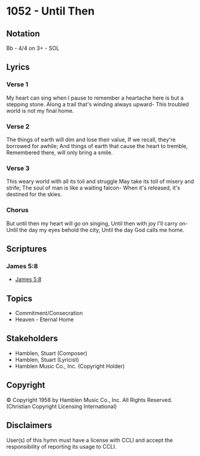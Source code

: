 # 1052 - Until Then

## Notation

Bb - 4/4 on 3+ - SOL

## Lyrics

### Verse 1

My heart can sing when I pause to remember a heartache here is but a stepping stone. Along a trail that's winding always upward- This troubled world is not my final home.

### Verse 2

The things of earth will dim and lose their value, If we recall, they're borrowed for awhile; And things of earth that cause the heart to tremble, Remembered there, will only bring a smile.

### Verse 3

This weary world with all its toil and struggle May take its toll of misery and strife; The soul of man is like a waiting falcon- When it's released, it's destined for the skies.

### Chorus

But until then my heart will go on singing, Until then with joy I'll carry on- Until the day my eyes behold the city, Until the day God calls me home.


## Scriptures

### James 5:8

- [James 5:8](https://www.biblegateway.com/passage/?search=James%205%3A8)


## Topics

- Commitment/Consecration
- Heaven - Eternal Home

## Stakeholders

- Hamblen, Stuart (Composer)
- Hamblen, Stuart (Lyricist)
- Hamblen Music Co., Inc. (Copyright Holder)

## Copyright

© Copyright 1958 by Hamblen Music Co., Inc. All Rights Reserved.
(Christian Copyright Licensing International)

## Disclaimers

User(s) of this hymn must have a license with CCLI and accept the responsibility of reporting its usage to CCLI.

